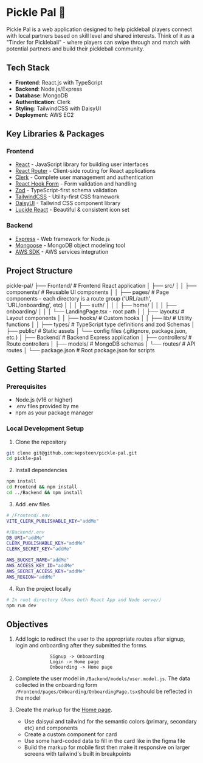 # Pickle Pal 🏓

Pickle Pal is a web application designed to help pickleball players connect with local partners based on skill level and shared interests. Think of it as a "Tinder for Pickleball" - where players can swipe through and match with potential partners and build their pickleball community.

## Tech Stack

- **Frontend**: React.js with TypeScript
- **Backend**: Node.js/Express
- **Database**: MongoDB
- **Authentication**: Clerk
- **Styling**: TailwindCSS with DaisyUI
- **Deployment**: AWS EC2

## Key Libraries & Packages

### Frontend

- [React](https://react.dev/) - JavaScript library for building user interfaces
- [React Router](https://reactrouter.com/) - Client-side routing for React applications
- [Clerk](https://clerk.com/) - Complete user management and authentication
- [React Hook Form](https://react-hook-form.com/) - Form validation and handling
- [Zod](https://zod.dev/) - TypeScript-first schema validation
- [TailwindCSS](https://tailwindcss.com/) - Utility-first CSS framework
- [DaisyUI](https://daisyui.com/) - Tailwind CSS component library
- [Lucide React](https://lucide.dev/) - Beautiful & consistent icon set

### Backend

- [Express](https://expressjs.com/) - Web framework for Node.js
- [Mongoose](https://mongoosejs.com/) - MongoDB object modeling tool
- [AWS SDK](https://aws.amazon.com/sdk-for-javascript/) - AWS services integration

## Project Structure

pickle-pal/
├── Frontend/ # Frontend React application
│ ├── src/
│ │ ├── components/ # Reusable UI components
│ │ ├── pages/ # Page components - each directory is a route group ('URL/auth', 'URL/onboarding', etc)
│ │ │ ├── auth/
│ │ │ ├── home/
│ │ │ ├── onboarding/
│ │ │ └── LandingPage.tsx - root path
│ │ ├── layouts/ # Layout components
│ │ ├── hooks/ # Custom hooks
│ │ ├── lib/ # Utility functions
│ │ ├── types/ # TypeScript type definitions and zod Schemas
│ ├── public/ # Static assets
│ └── config files (.gitignore, package.json, etc.)
│
├── Backend/ # Backend Express application
│ ├── controllers/ # Route controllers
│ ├── models/ # MongoDB schemas
│ └── routes/ # API routes
│
└── package.json # Root package.json for scripts

## Getting Started

### Prerequisites

- Node.js (v16 or higher)
- .env files provided by me
- npm as your package manager

### Local Development Setup

1. Clone the repository

```bash
git clone git@github.com:kepsteen/pickle-pal.git
cd pickle-pal

```

2. Install dependencies

```bash
npm install
cd Frontend && npm install
cd ../Backend && npm install
```

3. Add .env files

```bash
# /Frontend/.env
VITE_CLERK_PUBLISHABLE_KEY="addMe"

#/Backend/.env
DB_URI="addMe"
CLERK_PUBLISHABLE_KEY="addMe"
CLERK_SECRET_KEY="addMe"

AWS_BUCKET_NAME="addMe"
AWS_ACCESS_KEY_ID="addMe"
AWS_SECRET_ACCESS_KEY="addMe"
AWS_REGION="addMe"
```

4. Run the project locally

```bash
# In root directory (Runs both React App and Node server)
npm run dev
```

## Objectives

1. Add logic to redirect the user to the appropriate routes after signup, login and onboarding after they submitted the forms.

```
				Signup -> Onboarding
				Login -> Home page
				Onboarding -> Home page
```

2. Complete the user model in `/Backend/models/user.model.js`. The data collected in the onboarding form `/Frontend/pages/Onboarding/OnboardingPage.tsx`should be reflected in the model

3. Create the markup for the [Home page](https://www.figma.com/design/eTfZdHbhLsu0nSbBbhJQuv/Pickle-Pal?node-id=5-2&t=NkHUOe3wq25Bh5PB-4).
   - Use daisyui and tailwind for the semantic colors (primary, secondary etc) and components
   - Create a custom component for card
   - Use some hard-coded data to fill in the card like in the figma file
   - Build the markup for mobile first then make it responsive on larger screens with tailwind's built in breakpoints
